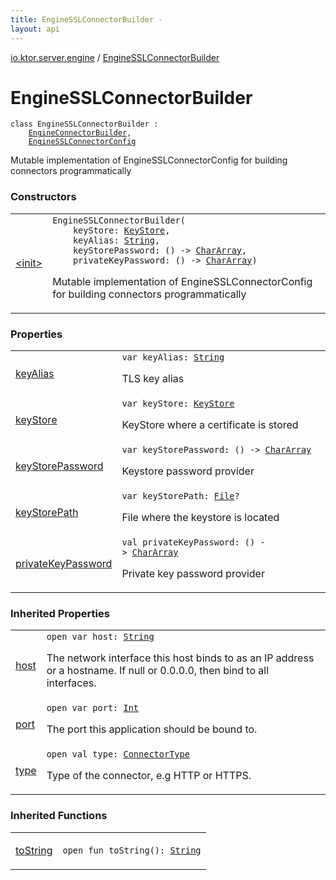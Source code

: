 ```yaml
---
title: EngineSSLConnectorBuilder - 
layout: api
---
```


<div class='api-docs-breadcrumbs'><a href="../index.html">io.ktor.server.engine</a> / <a href="./index.html">EngineSSLConnectorBuilder</a></div>

# EngineSSLConnectorBuilder

<div class="signature"><code><span class="keyword">class </span><span class="identifier">EngineSSLConnectorBuilder</span>&nbsp;<span class="symbol">:</span>&nbsp;<br/>&nbsp;&nbsp;&nbsp;&nbsp;<a href="../-engine-connector-builder/index.html"><span class="identifier">EngineConnectorBuilder</span></a><span class="symbol">, </span><br/>&nbsp;&nbsp;&nbsp;&nbsp;<a href="../-engine-s-s-l-connector-config/index.html"><span class="identifier">EngineSSLConnectorConfig</span></a></code></div>

Mutable implementation of EngineSSLConnectorConfig for building connectors programmatically

### Constructors

<table class="api-docs-table">
<tbody>
<tr>
<td markdown="1">

<a href="-init-.html">&lt;init&gt;</a>


</td>
<td markdown="1">
<div class="signature"><code><span class="identifier">EngineSSLConnectorBuilder</span><span class="symbol">(</span><br/>&nbsp;&nbsp;&nbsp;&nbsp;<span class="parameterName" id="io.ktor.server.engine.EngineSSLConnectorBuilder$<init>(java.security.KeyStore, kotlin.String, kotlin.Function0((kotlin.CharArray)), kotlin.Function0((kotlin.CharArray)))/keyStore">keyStore</span><span class="symbol">:</span>&nbsp;<a href="http://docs.oracle.com/javase/6/docs/api/java/security/KeyStore.html"><span class="identifier">KeyStore</span></a><span class="symbol">, </span><br/>&nbsp;&nbsp;&nbsp;&nbsp;<span class="parameterName" id="io.ktor.server.engine.EngineSSLConnectorBuilder$<init>(java.security.KeyStore, kotlin.String, kotlin.Function0((kotlin.CharArray)), kotlin.Function0((kotlin.CharArray)))/keyAlias">keyAlias</span><span class="symbol">:</span>&nbsp;<a href="https://kotlinlang.org/api/latest/jvm/stdlib/kotlin/-string/index.html"><span class="identifier">String</span></a><span class="symbol">, </span><br/>&nbsp;&nbsp;&nbsp;&nbsp;<span class="parameterName" id="io.ktor.server.engine.EngineSSLConnectorBuilder$<init>(java.security.KeyStore, kotlin.String, kotlin.Function0((kotlin.CharArray)), kotlin.Function0((kotlin.CharArray)))/keyStorePassword">keyStorePassword</span><span class="symbol">:</span>&nbsp;<span class="symbol">(</span><span class="symbol">)</span>&nbsp;<span class="symbol">-&gt;</span>&nbsp;<a href="https://kotlinlang.org/api/latest/jvm/stdlib/kotlin/-char-array/index.html"><span class="identifier">CharArray</span></a><span class="symbol">, </span><br/>&nbsp;&nbsp;&nbsp;&nbsp;<span class="parameterName" id="io.ktor.server.engine.EngineSSLConnectorBuilder$<init>(java.security.KeyStore, kotlin.String, kotlin.Function0((kotlin.CharArray)), kotlin.Function0((kotlin.CharArray)))/privateKeyPassword">privateKeyPassword</span><span class="symbol">:</span>&nbsp;<span class="symbol">(</span><span class="symbol">)</span>&nbsp;<span class="symbol">-&gt;</span>&nbsp;<a href="https://kotlinlang.org/api/latest/jvm/stdlib/kotlin/-char-array/index.html"><span class="identifier">CharArray</span></a><span class="symbol">)</span></code></div>

Mutable implementation of EngineSSLConnectorConfig for building connectors programmatically


</td>
</tr>
</tbody>
</table>

### Properties

<table class="api-docs-table">
<tbody>
<tr>
<td markdown="1">

<a href="key-alias.html">keyAlias</a>


</td>
<td markdown="1">
<div class="signature"><code><span class="keyword">var </span><span class="identifier">keyAlias</span><span class="symbol">: </span><a href="https://kotlinlang.org/api/latest/jvm/stdlib/kotlin/-string/index.html"><span class="identifier">String</span></a></code></div>

TLS key alias


</td>
</tr>
<tr>
<td markdown="1">

<a href="key-store.html">keyStore</a>


</td>
<td markdown="1">
<div class="signature"><code><span class="keyword">var </span><span class="identifier">keyStore</span><span class="symbol">: </span><a href="http://docs.oracle.com/javase/6/docs/api/java/security/KeyStore.html"><span class="identifier">KeyStore</span></a></code></div>

KeyStore where a certificate is stored


</td>
</tr>
<tr>
<td markdown="1">

<a href="key-store-password.html">keyStorePassword</a>


</td>
<td markdown="1">
<div class="signature"><code><span class="keyword">var </span><span class="identifier">keyStorePassword</span><span class="symbol">: </span><span class="symbol">(</span><span class="symbol">)</span>&nbsp;<span class="symbol">-&gt;</span>&nbsp;<a href="https://kotlinlang.org/api/latest/jvm/stdlib/kotlin/-char-array/index.html"><span class="identifier">CharArray</span></a></code></div>

Keystore password provider


</td>
</tr>
<tr>
<td markdown="1">

<a href="key-store-path.html">keyStorePath</a>


</td>
<td markdown="1">
<div class="signature"><code><span class="keyword">var </span><span class="identifier">keyStorePath</span><span class="symbol">: </span><a href="http://docs.oracle.com/javase/6/docs/api/java/io/File.html"><span class="identifier">File</span></a><span class="symbol">?</span></code></div>

File where the keystore is located


</td>
</tr>
<tr>
<td markdown="1">

<a href="private-key-password.html">privateKeyPassword</a>


</td>
<td markdown="1">
<div class="signature"><code><span class="keyword">val </span><span class="identifier">privateKeyPassword</span><span class="symbol">: </span><span class="symbol">(</span><span class="symbol">)</span>&nbsp;<span class="symbol">-&gt;</span>&nbsp;<a href="https://kotlinlang.org/api/latest/jvm/stdlib/kotlin/-char-array/index.html"><span class="identifier">CharArray</span></a></code></div>

Private key password provider


</td>
</tr>
</tbody>
</table>

### Inherited Properties

<table class="api-docs-table">
<tbody>
<tr>
<td markdown="1">

<a href="../-engine-connector-builder/host.html">host</a>


</td>
<td markdown="1">
<div class="signature"><code><span class="keyword">open</span> <span class="keyword">var </span><span class="identifier">host</span><span class="symbol">: </span><a href="https://kotlinlang.org/api/latest/jvm/stdlib/kotlin/-string/index.html"><span class="identifier">String</span></a></code></div>

The network interface this host binds to as an IP address or a hostname.  If null or 0.0.0.0, then bind to all interfaces.


</td>
</tr>
<tr>
<td markdown="1">

<a href="../-engine-connector-builder/port.html">port</a>


</td>
<td markdown="1">
<div class="signature"><code><span class="keyword">open</span> <span class="keyword">var </span><span class="identifier">port</span><span class="symbol">: </span><a href="https://kotlinlang.org/api/latest/jvm/stdlib/kotlin/-int/index.html"><span class="identifier">Int</span></a></code></div>

The port this application should be bound to.


</td>
</tr>
<tr>
<td markdown="1">

<a href="../-engine-connector-builder/type.html">type</a>


</td>
<td markdown="1">
<div class="signature"><code><span class="keyword">open</span> <span class="keyword">val </span><span class="identifier">type</span><span class="symbol">: </span><a href="../-connector-type/index.html"><span class="identifier">ConnectorType</span></a></code></div>

Type of the connector, e.g HTTP or HTTPS.


</td>
</tr>
</tbody>
</table>

### Inherited Functions

<table class="api-docs-table">
<tbody>
<tr>
<td markdown="1">

<a href="../-engine-connector-builder/to-string.html">toString</a>


</td>
<td markdown="1">
<div class="signature"><code><span class="keyword">open</span> <span class="keyword">fun </span><span class="identifier">toString</span><span class="symbol">(</span><span class="symbol">)</span><span class="symbol">: </span><a href="https://kotlinlang.org/api/latest/jvm/stdlib/kotlin/-string/index.html"><span class="identifier">String</span></a></code></div>

</td>
</tr>
</tbody>
</table>
